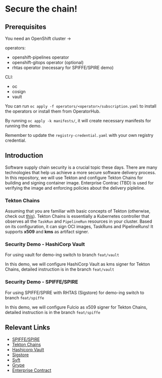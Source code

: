 # Secure the chain!

## Prerequisites
You need an OpenShift cluster ->

operators: 
- openshift-pipelines operator
- openshift-gitops operator (optional)
- rhtas operator (necessary for SPIFFE/SPIRE demo)

CLI:
- oc 
- cosign 
- vault 

You can run `oc apply -f operators/<operator>/subscription.yaml` to install the operators or install them from OperatorHub.

By running `oc apply -k manifests/`, it will create necessary manifests for running the demo.

Remember to update the `registry-credential.yaml` with your own registry credential.


## Introduction

Software supply chain security is a crucial topic these days. There are many technologies that help us achieve a more secure software delivery process. In this repository, we will use Tekton and configure Tekton Chains for building and signing container image. Enterprise Contrac (TBD) is used for verifying the image and enforcing policies about the delivery pipleline.

### Tekton Chains
Assuming that you are familiar with basic concepts of Tekton (otherwise, check out [this](https://tekton.dev/docs/concepts/overview/)). Tekton Chains is essentially a Kubernetes controller that observes all the `TaskRun` and `PipelineRun` resources in your cluster. Based on its configuration, it can sign OCI images, TaskRuns and PipelineRuns! It supports **x509** and **kms** as artifact signer.

### Security Demo - HashiCorp Vault

For using vault for demo-ing switch to branch `feat/vault`

In this demo, we will configure HashiCorp Vault as kms signer for Tekton Chains, detailed instruction is in the branch `feat/vault`

### Security Demo - SPIFFE/SPIRE

For using SPIFFE/SPIRE with RHTAS (Sigstore) for demo-ing switch to branch `feat/spiffe`

In this demo, we will configure Fulcio as x509 signer for Tekton Chains, detailed instruction is in the branch `feat/spiffe`


## Relevant Links

- [SPIFFE/SPIRE](https://spiffe.io/)
- [Tekton Chains](https://tekton.dev/docs/chains/)
- [Hashicorp Vault](https://www.vaultproject.io/)
- [Sigstore](https://www.sigstore.dev/)
- [Syft](https://github.com/anchore/syft)
- [Grype](https://github.com/anchore/grype)
- [Enterprise Contract](https://enterprisecontract.dev/)